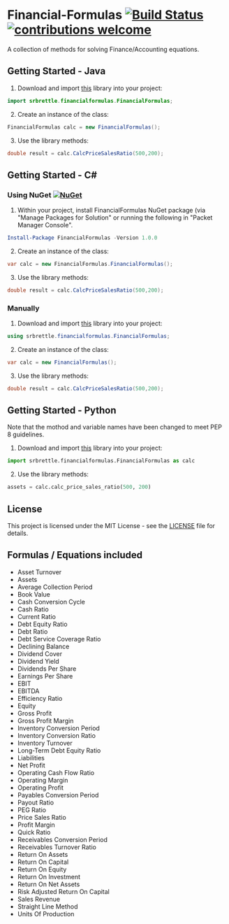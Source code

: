 # Financial-Formulas [![Build Status](https://travis-ci.org/srbrettle/Financial-Formulas.svg?branch=master)](https://travis-ci.org/srbrettle/Financial-Formulas) [![contributions welcome](https://img.shields.io/badge/contributions-welcome-brightgreen.svg?style=flat)](https://github.com/srbrettle/Financial-Formulas/issues)

A collection of methods for solving Finance/Accounting equations.

## Getting Started - Java

1. Download and import [this](/main/java/) library into your project:
```java
import srbrettle.financialformulas.FinancialFormulas;
```
2. Create an instance of the class: 
```java
FinancialFormulas calc = new FinancialFormulas();
```
3. Use the library methods:
```java
double result = calc.CalcPriceSalesRatio(500,200);
```

## Getting Started - C#

### Using NuGet [![NuGet](https://img.shields.io/badge/NuGet-1.0.0-blue.svg)](https://www.nuget.org/packages/FinancialFormulas/1.0.0)

1. Within your project, install FinancialFormulas NuGet package (via "Manage Packages for Solution" or running the following in "Packet Manager Console".
```PowerShell
Install-Package FinancialFormulas -Version 1.0.0
```
2. Create an instance of the class: 
```c#
var calc = new FinancialFormulas.FinancialFormulas();
```
3. Use the library methods:
```c#
double result = calc.CalcPriceSalesRatio(500,200);
```

### Manually

1. Download and import [this](/main/csharp/) library into your project:
```c#
using srbrettle.financialformulas.FinancialFormulas;
```
2. Create an instance of the class: 
```c#
var calc = new FinancialFormulas();
```
3. Use the library methods:
```c#
double result = calc.CalcPriceSalesRatio(500,200);
```

## Getting Started - Python

Note that the mothod and variable names have been changed to meet PEP 8 guidelines.

1. Download and import [this](/main/python/) library into your project:
```python
import srbrettle.financialformulas.FinancialFormulas as calc
```
2. Use the library methods:
```python
assets = calc.calc_price_sales_ratio(500, 200)
```


## License

This project is licensed under the MIT License - see the [LICENSE](/LICENSE) file for details.

## Formulas / Equations included

* Asset Turnover
* Assets
* Average Collection Period
* Book Value
* Cash Conversion Cycle
* Cash Ratio
* Current Ratio
* Debt Equity Ratio
* Debt Ratio
* Debt Service Coverage Ratio
* Declining Balance
* Dividend Cover
* Dividend Yield
* Dividends Per Share
* Earnings Per Share
* EBIT
* EBITDA
* Efficiency Ratio
* Equity
* Gross Profit
* Gross Profit Margin
* Inventory Conversion Period
* Inventory Conversion Ratio
* Inventory Turnover
* Long-Term Debt Equity Ratio
* Liabilities
* Net Profit
* Operating Cash Flow Ratio
* Operating Margin
* Operating Profit
* Payables Conversion Period
* Payout Ratio
* PEG Ratio
* Price Sales Ratio
* Profit Margin
* Quick Ratio
* Receivables Conversion Period
* Receivables Turnover Ratio
* Return On Assets
* Return On Capital
* Return On Equity
* Return On Investment
* Return On Net Assets
* Risk Adjusted Return On Capital
* Sales Revenue
* Straight Line Method
* Units Of Production

